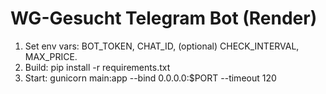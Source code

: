 # WG-Gesucht Telegram Bot (Render)
1) Set env vars: BOT_TOKEN, CHAT_ID, (optional) CHECK_INTERVAL, MAX_PRICE.
2) Build: pip install -r requirements.txt
3) Start: gunicorn main:app --bind 0.0.0.0:$PORT --timeout 120
